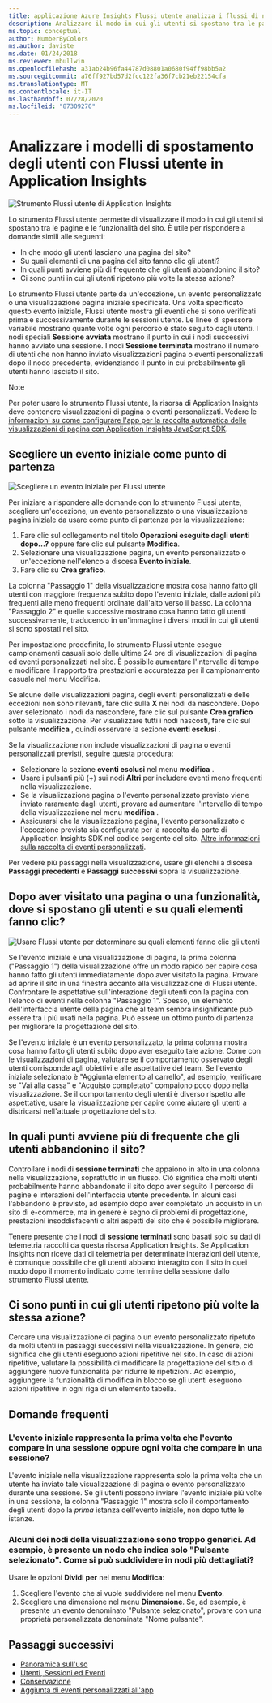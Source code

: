 ```yaml
---
title: applicazione Azure Insights Flussi utente analizza i flussi di navigazione
description: Analizzare il modo in cui gli utenti si spostano tra le pagine e le funzionalità dell'app Web.
ms.topic: conceptual
author: NumberByColors
ms.author: daviste
ms.date: 01/24/2018
ms.reviewer: mbullwin
ms.openlocfilehash: a31ab24b96fa44787d08801a0680f94ff98bb5a2
ms.sourcegitcommit: a76ff927bd57d2fcc122fa36f7cb21eb22154cfa
ms.translationtype: MT
ms.contentlocale: it-IT
ms.lasthandoff: 07/28/2020
ms.locfileid: "87309270"
---
```

# <a name="analyze-user-navigation-patterns-with-user-flows-in-application-insights"></a>Analizzare i modelli di spostamento degli utenti con Flussi utente in Application Insights

![Strumento Flussi utente di Application Insights](./media/usage-flows/flows.png)

Lo strumento Flussi utente permette di visualizzare il modo in cui gli utenti si spostano tra le pagine e le funzionalità del sito. È utile per rispondere a domande simili alle seguenti:

* In che modo gli utenti lasciano una pagina del sito?
* Su quali elementi di una pagina del sito fanno clic gli utenti?
* In quali punti avviene più di frequente che gli utenti abbandonino il sito?
* Ci sono punti in cui gli utenti ripetono più volte la stessa azione?

Lo strumento Flussi utente parte da un'eccezione, un evento personalizzato o una visualizzazione pagina iniziale specificata. Una volta specificato questo evento iniziale, Flussi utente mostra gli eventi che si sono verificati prima e successivamente durante le sessioni utente. Le linee di spessore variabile mostrano quante volte ogni percorso è stato seguito dagli utenti. I nodi speciali **Sessione avviata** mostrano il punto in cui i nodi successivi hanno avviato una sessione. I nodi **Sessione terminata** mostrano il numero di utenti che non hanno inviato visualizzazioni pagina o eventi personalizzati dopo il nodo precedente, evidenziando il punto in cui probabilmente gli utenti hanno lasciato il sito.

> [!NOTE]
> Per poter usare lo strumento Flussi utente, la risorsa di Application Insights deve contenere visualizzazioni di pagina o eventi personalizzati. Vedere le [informazioni su come configurare l'app per la raccolta automatica delle visualizzazioni di pagina con Application Insights JavaScript SDK](./javascript.md).
>
>

## <a name="start-by-choosing-an-initial-event"></a>Scegliere un evento iniziale come punto di partenza

![Scegliere un evento iniziale per Flussi utente](./media/usage-flows/initial-event.png)

Per iniziare a rispondere alle domande con lo strumento Flussi utente, scegliere un'eccezione, un evento personalizzato o una visualizzazione pagina iniziale da usare come punto di partenza per la visualizzazione:

1. Fare clic sul collegamento nel titolo **Operazioni eseguite dagli utenti dopo...?** oppure fare clic sul pulsante **Modifica**.
2. Selezionare una visualizzazione pagina, un evento personalizzato o un'eccezione nell'elenco a discesa **Evento iniziale**.
3. Fare clic su **Crea grafico**.

La colonna "Passaggio 1" della visualizzazione mostra cosa hanno fatto gli utenti con maggiore frequenza subito dopo l'evento iniziale, dalle azioni più frequenti alle meno frequenti ordinate dall'alto verso il basso. La colonna "Passaggio 2" e quelle successive mostrano cosa hanno fatto gli utenti successivamente, traducendo in un'immagine i diversi modi in cui gli utenti si sono spostati nel sito.

Per impostazione predefinita, lo strumento Flussi utente esegue campionamenti casuali solo delle ultime 24 ore di visualizzazioni di pagina ed eventi personalizzati nel sito. È possibile aumentare l'intervallo di tempo e modificare il rapporto tra prestazioni e accuratezza per il campionamento casuale nel menu Modifica.

Se alcune delle visualizzazioni pagina, degli eventi personalizzati e delle eccezioni non sono rilevanti, fare clic sulla **X** nei nodi da nascondere. Dopo aver selezionato i nodi da nascondere, fare clic sul pulsante **Crea grafico** sotto la visualizzazione. Per visualizzare tutti i nodi nascosti, fare clic sul pulsante **modifica** , quindi osservare la sezione **eventi esclusi** .

Se la visualizzazione non include visualizzazioni di pagina o eventi personalizzati previsti, seguire questa procedura:

* Selezionare la sezione **eventi esclusi** nel menu **modifica** .
* Usare i pulsanti più (+) sui nodi **Altri** per includere eventi meno frequenti nella visualizzazione.
* Se la visualizzazione pagina o l'evento personalizzato previsto viene inviato raramente dagli utenti, provare ad aumentare l'intervallo di tempo della visualizzazione nel menu **modifica** .
* Assicurarsi che la visualizzazione pagina, l'evento personalizzato o l'eccezione prevista sia configurata per la raccolta da parte di Application Insights SDK nel codice sorgente del sito. [Altre informazioni sulla raccolta di eventi personalizzati](./api-custom-events-metrics.md).

Per vedere più passaggi nella visualizzazione, usare gli elenchi a discesa **Passaggi precedenti** e **Passaggi successivi** sopra la visualizzazione.

## <a name="after-visiting-a-page-or-feature-where-do-users-go-and-what-do-they-click"></a>Dopo aver visitato una pagina o una funzionalità, dove si spostano gli utenti e su quali elementi fanno clic?

![Usare Flussi utente per determinare su quali elementi fanno clic gli utenti](./media/usage-flows/one-step.png)

Se l'evento iniziale è una visualizzazione di pagina, la prima colonna ("Passaggio 1") della visualizzazione offre un modo rapido per capire cosa hanno fatto gli utenti immediatamente dopo aver visitato la pagina. Provare ad aprire il sito in una finestra accanto alla visualizzazione di Flussi utente. Confrontare le aspettative sull'interazione degli utenti con la pagina con l'elenco di eventi nella colonna "Passaggio 1". Spesso, un elemento dell'interfaccia utente della pagina che al team sembra insignificante può essere tra i più usati nella pagina. Può essere un ottimo punto di partenza per migliorare la progettazione del sito.

Se l'evento iniziale è un evento personalizzato, la prima colonna mostra cosa hanno fatto gli utenti subito dopo aver eseguito tale azione. Come con le visualizzazioni di pagina, valutare se il comportamento osservato degli utenti corrisponde agli obiettivi e alle aspettative del team. Se l'evento iniziale selezionato è "Aggiunta elemento al carrello", ad esempio, verificare se "Vai alla cassa" e "Acquisto completato" compaiono poco dopo nella visualizzazione. Se il comportamento degli utenti è diverso rispetto alle aspettative, usare la visualizzazione per capire come aiutare gli utenti a districarsi nell'attuale progettazione del sito.

## <a name="where-are-the-places-that-users-churn-most-from-your-site"></a>In quali punti avviene più di frequente che gli utenti abbandonino il sito?

Controllare i nodi di **sessione terminati** che appaiono in alto in una colonna nella visualizzazione, soprattutto in un flusso. Ciò significa che molti utenti probabilmente hanno abbandonato il sito dopo aver seguito il percorso di pagine e interazioni dell'interfaccia utente precedente. In alcuni casi l'abbandono è previsto, ad esempio dopo aver completato un acquisto in un sito di e-commerce, ma in genere è segno di problemi di progettazione, prestazioni insoddisfacenti o altri aspetti del sito che è possibile migliorare.

Tenere presente che i nodi di **sessione terminati** sono basati solo su dati di telemetria raccolti da questa risorsa Application Insights. Se Application Insights non riceve dati di telemetria per determinate interazioni dell'utente, è comunque possibile che gli utenti abbiano interagito con il sito in quei modo dopo il momento indicato come termine della sessione dallo strumento Flussi utente.

## <a name="are-there-places-where-users-repeat-the-same-action-over-and-over"></a>Ci sono punti in cui gli utenti ripetono più volte la stessa azione?

Cercare una visualizzazione di pagina o un evento personalizzato ripetuto da molti utenti in passaggi successivi nella visualizzazione. In genere, ciò significa che gli utenti eseguono azioni ripetitive nel sito. In caso di azioni ripetitive, valutare la possibilità di modificare la progettazione del sito o di aggiungere nuove funzionalità per ridurre le ripetizioni. Ad esempio, aggiungere la funzionalità di modifica in blocco se gli utenti eseguono azioni ripetitive in ogni riga di un elemento tabella.

## <a name="common-questions"></a>Domande frequenti

### <a name="does-the-initial-event-represent-the-first-time-the-event-appears-in-a-session-or-any-time-it-appears-in-a-session"></a>L'evento iniziale rappresenta la prima volta che l'evento compare in una sessione oppure ogni volta che compare in una sessione?

L'evento iniziale nella visualizzazione rappresenta solo la prima volta che un utente ha inviato tale visualizzazione di pagina o evento personalizzato durante una sessione. Se gli utenti possono inviare l'evento iniziale più volte in una sessione, la colonna "Passaggio 1" mostra solo il comportamento degli utenti dopo la *prima* istanza dell'evento iniziale, non dopo tutte le istanze.

### <a name="some-of-the-nodes-in-my-visualization-are-too-high-level-for-example-a-node-that-just-says-button-clicked-how-can-i-break-it-down-into-more-detailed-nodes"></a>Alcuni dei nodi della visualizzazione sono troppo generici. Ad esempio, è presente un nodo che indica solo "Pulsante selezionato". Come si può suddividere in nodi più dettagliati?

Usare le opzioni **Dividi per** nel menu **Modifica**:

1. Scegliere l'evento che si vuole suddividere nel menu **Evento**.
2. Scegliere una dimensione nel menu **Dimensione**. Se, ad esempio, è presente un evento denominato "Pulsante selezionato", provare con una proprietà personalizzata denominata "Nome pulsante".

## <a name="next-steps"></a>Passaggi successivi

* [Panoramica sull'uso](usage-overview.md)
* [Utenti, Sessioni ed Eventi](usage-segmentation.md)
* [Conservazione](usage-retention.md)
* [Aggiunta di eventi personalizzati all'app](./api-custom-events-metrics.md)

